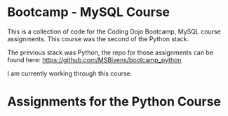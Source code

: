 # Bootcamp - MySQL Course
This is a collection of code for the Coding Dojo Bootcamp, MySQL course assignments.
This course was the second of the Python stack.

The previous stack was Python, the repo for those assignments can be found here: https://github.com/MSBivens/bootcamp_python

I am currently working through this course.

# Assignments for the Python Course 